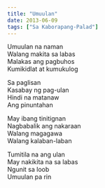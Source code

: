 ```yaml
---
title: "Umuulan"
date: 2013-06-09
tags: ["Sa Kaborapang-Palad"]
---
```


Umuulan na naman  
Walang makita sa labas  
Malakas ang pagbuhos  
Kumikidlat at kumukulog

Sa paglisan  
Kasabay ng pag-ulan  
Hindi na matanaw  
Ang pinuntahan

May ibang tinitignan  
Nagbabalik ang nakaraan  
Walang magagawa  
Walang kalaban-laban

Tumitila na ang ulan  
May nakikita na sa labas  
Ngunit sa loob  
Umuulan pa rin 
